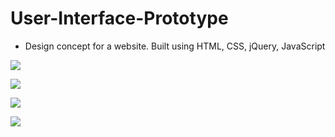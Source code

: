 # User-Interface-Prototype

- Design concept for a website. Built using HTML, CSS, jQuery, JavaScript

![](User-Interface-Prototype/FrontEndDev/img/1.png)

![](User-Interface-Prototype/FrontEndDev/img/2.png)

![](User-Interface-Prototype/FrontEndDev/img/3.png)

![](User-Interface-Prototype/FrontEndDev/img/4.png)

